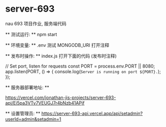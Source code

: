 # server-693
nau 693 项目作业, 服务端代码

** 测试运行: **
npm start

** 环境变量: **
.env
测试 MONGODB_URI 打开注释


** 发布时操作: **
index.js 打开下面的代码 (发布时注释)

// Set port, listen for requests
const PORT = process.env.PORT || 8080;
app.listen(PORT, () => {
  console.log(`Server is running on port ${PORT}.`);
});


** 服务器部署地址: **

https://vercel.com/jonathan-jis-projects/server-693-api/Ei5pa3VTv7VEUGJ7r4bNzb41APjf

** 设置管理员: **
https://server-693-api.vercel.app/api/setadmin?userId=admin&setadmin=1


